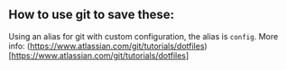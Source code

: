 ## How to use git to save these:
Using an alias for git with custom configuration, the alias is `config`.
More info: (https://www.atlassian.com/git/tutorials/dotfiles)[https://www.atlassian.com/git/tutorials/dotfiles]
